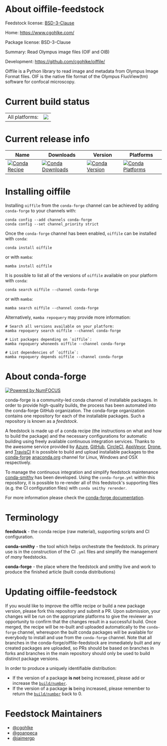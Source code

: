 About oiffile-feedstock
=======================

Feedstock license: [BSD-3-Clause](https://github.com/conda-forge/oiffile-feedstock/blob/main/LICENSE.txt)

Home: https://www.cgohlke.com/

Package license: BSD-3-Clause

Summary: Read Olympus image files (OIF and OIB)

Development: https://github.com/cgohlke/oiffile/

Oiffile is a Python library to read image and metadata from Olympus Image Format files. OIF is the native file format of the Olympus FluoView(tm) software for confocal microscopy.


Current build status
====================


<table><tr><td>All platforms:</td>
    <td>
      <a href="https://dev.azure.com/conda-forge/feedstock-builds/_build/latest?definitionId=15370&branchName=main">
        <img src="https://dev.azure.com/conda-forge/feedstock-builds/_apis/build/status/oiffile-feedstock?branchName=main">
      </a>
    </td>
  </tr>
</table>

Current release info
====================

| Name | Downloads | Version | Platforms |
| --- | --- | --- | --- |
| [![Conda Recipe](https://img.shields.io/badge/recipe-oiffile-green.svg)](https://anaconda.org/conda-forge/oiffile) | [![Conda Downloads](https://img.shields.io/conda/dn/conda-forge/oiffile.svg)](https://anaconda.org/conda-forge/oiffile) | [![Conda Version](https://img.shields.io/conda/vn/conda-forge/oiffile.svg)](https://anaconda.org/conda-forge/oiffile) | [![Conda Platforms](https://img.shields.io/conda/pn/conda-forge/oiffile.svg)](https://anaconda.org/conda-forge/oiffile) |

Installing oiffile
==================

Installing `oiffile` from the `conda-forge` channel can be achieved by adding `conda-forge` to your channels with:

```
conda config --add channels conda-forge
conda config --set channel_priority strict
```

Once the `conda-forge` channel has been enabled, `oiffile` can be installed with `conda`:

```
conda install oiffile
```

or with `mamba`:

```
mamba install oiffile
```

It is possible to list all of the versions of `oiffile` available on your platform with `conda`:

```
conda search oiffile --channel conda-forge
```

or with `mamba`:

```
mamba search oiffile --channel conda-forge
```

Alternatively, `mamba repoquery` may provide more information:

```
# Search all versions available on your platform:
mamba repoquery search oiffile --channel conda-forge

# List packages depending on `oiffile`:
mamba repoquery whoneeds oiffile --channel conda-forge

# List dependencies of `oiffile`:
mamba repoquery depends oiffile --channel conda-forge
```


About conda-forge
=================

[![Powered by
NumFOCUS](https://img.shields.io/badge/powered%20by-NumFOCUS-orange.svg?style=flat&colorA=E1523D&colorB=007D8A)](https://numfocus.org)

conda-forge is a community-led conda channel of installable packages.
In order to provide high-quality builds, the process has been automated into the
conda-forge GitHub organization. The conda-forge organization contains one repository
for each of the installable packages. Such a repository is known as a *feedstock*.

A feedstock is made up of a conda recipe (the instructions on what and how to build
the package) and the necessary configurations for automatic building using freely
available continuous integration services. Thanks to the awesome service provided by
[Azure](https://azure.microsoft.com/en-us/services/devops/), [GitHub](https://github.com/),
[CircleCI](https://circleci.com/), [AppVeyor](https://www.appveyor.com/),
[Drone](https://cloud.drone.io/welcome), and [TravisCI](https://travis-ci.com/)
it is possible to build and upload installable packages to the
[conda-forge](https://anaconda.org/conda-forge) [anaconda.org](https://anaconda.org/)
channel for Linux, Windows and OSX respectively.

To manage the continuous integration and simplify feedstock maintenance
[conda-smithy](https://github.com/conda-forge/conda-smithy) has been developed.
Using the ``conda-forge.yml`` within this repository, it is possible to re-render all of
this feedstock's supporting files (e.g. the CI configuration files) with ``conda smithy rerender``.

For more information please check the [conda-forge documentation](https://conda-forge.org/docs/).

Terminology
===========

**feedstock** - the conda recipe (raw material), supporting scripts and CI configuration.

**conda-smithy** - the tool which helps orchestrate the feedstock.
                   Its primary use is in the construction of the CI ``.yml`` files
                   and simplify the management of *many* feedstocks.

**conda-forge** - the place where the feedstock and smithy live and work to
                  produce the finished article (built conda distributions)


Updating oiffile-feedstock
==========================

If you would like to improve the oiffile recipe or build a new
package version, please fork this repository and submit a PR. Upon submission,
your changes will be run on the appropriate platforms to give the reviewer an
opportunity to confirm that the changes result in a successful build. Once
merged, the recipe will be re-built and uploaded automatically to the
`conda-forge` channel, whereupon the built conda packages will be available for
everybody to install and use from the `conda-forge` channel.
Note that all branches in the conda-forge/oiffile-feedstock are
immediately built and any created packages are uploaded, so PRs should be based
on branches in forks and branches in the main repository should only be used to
build distinct package versions.

In order to produce a uniquely identifiable distribution:
 * If the version of a package **is not** being increased, please add or increase
   the [``build/number``](https://docs.conda.io/projects/conda-build/en/latest/resources/define-metadata.html#build-number-and-string).
 * If the version of a package **is** being increased, please remember to return
   the [``build/number``](https://docs.conda.io/projects/conda-build/en/latest/resources/define-metadata.html#build-number-and-string)
   back to 0.

Feedstock Maintainers
=====================

* [@cgohlke](https://github.com/cgohlke/)
* [@goanpeca](https://github.com/goanpeca/)
* [@jaimergp](https://github.com/jaimergp/)


